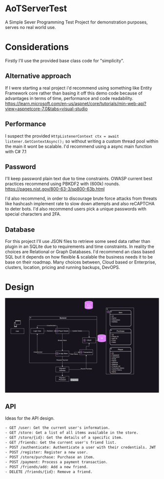 # AoTServerTest
A Simple Sever Programming Test Project for demonstration purposes, serves no real world use.

# Considerations

Firstly I'll use the provided base class code for "simplicity".

## Alternative approach
If I were starting a real project i'd recommend using something like Entity Framework core rather than basing it off this demo code because of advantages in terms of time, performance and code readability.
https://learn.microsoft.com/en-us/aspnet/core/tutorials/min-web-api?view=aspnetcore-7.0&tabs=visual-studio

## Performance
I suspect the provided `HttpListenerContext ctx = await listener.GetContextAsync();` so without writing a custom thread pool within the main it wont be scalable. I'd recommend using a async main function with C# 7.1

## Password
I'll keep password plain text due to time constraints.
OWASP current best practices recommend using PBKDF2 with (600k) rounds.
https://pages.nist.gov/800-63-3/sp800-63b.html

I'd also recommend, in order to discourage brute force attacks from threats like hashcash implement rate to slow down attempts and also reCAPTCHA to deter bots. I'd also recommend users pick a unique passwords with special characters and 2FA.

## Database

For this project I'll use JSON files to retrieve some seed data rather than plugin in an SQLite due to requirements and time constraints.
In reality the choices are Relational or Graph Databases. I'd recommend an class based SQL but it depends on how flexible & scalable the business  needs it to be base on their roadmap. Many choices between, Cloud based or Enterprise, clusters, location, pricing and running backups, DevOPS.

# Design

![Architecture Design](https://github.com/cypher437/AoTServerTest/blob/main/Mock%20Diagram.png)

## API
Ideas for the API design.

    - GET /user: Get the current user's information.
    - GET /store: Get a list of all items available in the store.
    - GET /store/{id}: Get the details of a specific item.
    - GET /friends: Get the current user's friend list.
    - POST /authenticate: Authenticate a user with their credentials. JWT
    - POST /register: Register a new user.
    - POST /store/purchase: Purchase an item.
    - POST /payment: Process a payment transaction.
    - POST /friends/add: Add a new friend.
    - DELETE /friends/{id}: Remove a friend.
